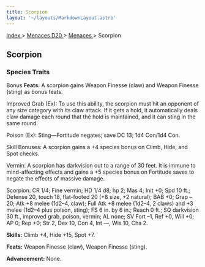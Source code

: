 ```yaml
---
title: Scorpion
layout: '~/layouts/MarkdownLayout.astro'
---
```


[ Index ](/) > [ Menaces D20 ](/menaces.d20) > [ Menaces ](/menaces.d20/menaces) > Scorpion

##  Scorpion

###  Species Traits

Bonus **Feats:** A scorpion gains Weapon Finesse (claw) and Weapon Finesse
(sting) as bonus feats.

Improved Grab (Ex): To use this ability, the scorpion must hit an opponent of
any size category with its claw attack. If it gets a hold, it automatically
deals claw damage each round that the hold is maintained, and it can sting in
the same round.

Poison (Ex): Sting—Fortitude negates; save DC 13; 1d4 Con/1d4 Con.

Skill Bonuses: A scorpion gains a +4 species bonus on Climb, Hide, and Spot
checks.

Vermin: A scorpion has darkvision out to a range of 30 feet. It is immune to
mind-affecting effects and gains a +5 species bonus on Fortitude saves to
negate the effects of massive damage.

Scorpion: CR 1/4; Fine vermin; HD 1/4 d8; hp 2; Mas 4; Init +0; Spd 10 ft.;
Defense 20, touch 18, flat-footed 20 (+8 size, +2 natural); BAB +0; Grap –20;
Atk +8 melee (1d2–4, claw); Full Atk +8 melee (1d2–4, 2 claws) and +3 melee
(1d2–4 plus poison, sting); FS 6 in. by 6 in.; Reach 0 ft.; SQ darkvision 30
ft., improved grab, poison, vermin; AL none; SV Fort –1, Ref +0, Will +0; AP
0; Rep +0; Str 2, Dex 10, Con 4, Int —, Wis 10, Cha 2.

**Skills:** Climb +4, Hide +15, Spot +7.

**Feats:** Weapon Finesse (claw), Weapon Finesse (sting).

**Advancement:** None.

